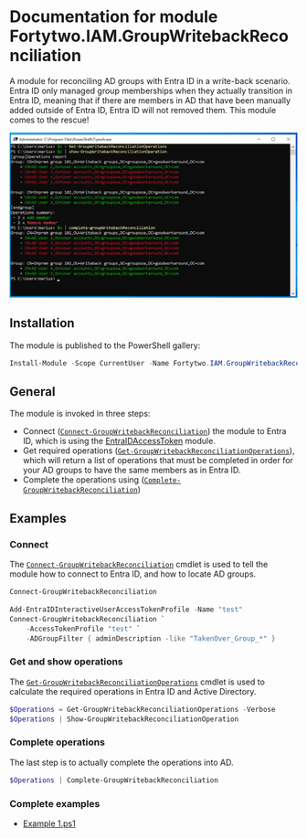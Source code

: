 # Documentation for module Fortytwo.IAM.GroupWritebackReconciliation

A module for reconciling AD groups with Entra ID in a write-back scenario. Entra ID only managed group memberships when they actually transition in Entra ID, meaning that if there are members in AD that have been manually added outside of Entra ID, Entra ID will not removed them. This module comes to the rescue!

![](media/20251027150832.png)

## Installation

The module is published to the PowerShell gallery:

```PowerShell
Install-Module -Scope CurrentUser -Name Fortytwo.IAM.GroupWritebackReconciliation
```

## General

The module is invoked in three steps:

- Connect ([```Connect-GroupWritebackReconciliation```](Documentation.md#connect-GroupWritebackReconciliation)) the module to Entra ID, which is using the [EntraIDAccessToken](https://www.powershellgallery.com/packages/EntraIDAccessToken) module.
- Get required operations ([```Get-GroupWritebackReconciliationOperations```](Documentation.md#get-GroupWritebackReconciliationoperations)), which will return a list of operations that must be completed in order for your AD groups to have the same members as in Entra ID.
- Complete the operations using ([```Complete-GroupWritebackReconciliation```](Documentation.md#complete-GroupWritebackReconciliation))

## Examples

### Connect

The [```Connect-GroupWritebackReconciliation```](Documentation.md#connect-GroupWritebackReconciliation) cmdlet is used to tell the module how to connect to Entra ID, and how to locate AD groups.

```PowerShell
Connect-GroupWritebackReconciliation
```

```PowerShell
Add-EntraIDInteractiveUserAccessTokenProfile -Name "test"
Connect-GroupWritebackReconciliation `
    -AccessTokenProfile "test" `
    -ADGroupFilter { adminDescription -like "TakenOver_Group_*" }
```

### Get and show operations

The [```Get-GroupWritebackReconciliationOperations```](Documentation.md#get-GroupWritebackReconciliationoperations) cmdlet is used to calculate the required operations in Entra ID and Active Directory.

```PowerShell
$Operations = Get-GroupWritebackReconciliationOperations -Verbose
$Operations | Show-GroupWritebackReconciliationOperation
```

### Complete operations

The last step is to actually complete the operations into AD.

```PowerShell
$Operations | Complete-GroupWritebackReconciliation
```

### Complete examples

- [Example 1.ps1](Example%201.ps1)